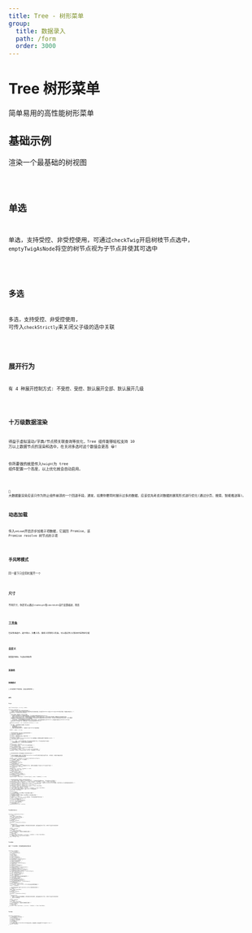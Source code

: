 ```yaml
---
title: Tree - 树形菜单
group:
  title: 数据录入
  path: /form
  order: 3000
---
```


# Tree 树形菜单

简单易用的高性能树形菜单

## 基础示例

渲染一个最基础的树视图

<code src="./base-demo.tsx" />

## 单选

单选，支持受控、非受控使用，可通过`checkTwig`开启树枝节点选中， `emptyTwigAsNode`将空的树节点视为子节点并使其可选中

<code src="./single-check-demo.tsx" />

## 多选

多选，支持受控、非受控使用, 可传入`checkStrictly`来关闭父子级的选中关联

<code src="./multiple-check-demo.tsx" />

## 展开行为

有 4 种展开控制方式: 不受控、受控、默认展开全部、默认展开几级

<code src="./open-demo.tsx" />

## 十万级数据渲染

得益于虚拟滚动/字典/节点预关联查询等优化，Tree 组件能够轻松支持 10 万以上数据节点的渲染和选中，在关闭多选时这个数值会更高 😀!

你所要做的就是传入`height`为 tree 组件配置一个高度，以上优化就会自动启用。

<code src="./big-data.tsx" />

🤔 大数据量渲染应该只作为防止组件崩溃的一个回退手段，通常，如果你要同时展示过多的数据，应该优先考虑对数据的展现形式进行优化(通过分页、搜索、智能推送等)。

## 动态加载

传入`onLoad`开启异步加载子项数据，它返回 Promise，该 Promise resolve 树节点的子项

<code src="./dynamic-demo.tsx" />

## 手风琴模式

同一级下只会同时展开一个

<code src="./accordion-demo.tsx" />

## 尺寸

不同尺寸，你还可以通过`itemHeight`和`identWidth`自行设置缩进、项高

<code src="./size-demo.tsx" />

## 工具条

包含快速选中、选中统计、折叠工具、搜索工具等的工具条，可以通过传入对象来开启特定功能

<code src="./toolbar-demo.tsx" />

## 自定义

配置展开图标、节点标识图标等

<code src="./custom-demo.tsx" />

## 连接线

<code src="./indicator-line.tsx" />

## 拖拽模式

🚧 此功能尚处于开发阶段，会在后续版本放出 🚧

<code src="./draggable-demo.tsx" />

## API

### **`Props`**

```tsx | pure
type TreeValueType = string | number;

interface TreeProps {
  /* ############## 常用 ############## */
  /** 数据源 (每次更改时会解析树数据并缓存关联信息以提升后续操作速度，所以最好将dataSource通过useState或useMemo等进行管理，不要直接内联式传入) */
  dataSource?: TreeDataSourceItem[];
  /**
   * 组件内部更改了数据源时，通过此方法通知
   * - 在启用了动态加载子节点、拖拽等功能时触发，它们的共同点是都会更改传入的dataSource
   * - 此选项存在的意义是让动态加载、拖拽排序等功能使用更简单，目前常见组件库中的tree均是只做节点变更通知，需要由用户手动根据节点层级
   * 将新数据/节点顺序设置到DataSource后再更新数据源，但是多层级的树形数据操作是非常麻烦且费时的，所以组件将这些更新操作放到内部进行，用户仅需监听
   * onDataSourceChange并将新的DataSource合并即可
   * - 出于性能考虑，在存在超大数据量的树形数据时，深拷贝非常耗时，组件会直接更改传入的dataSource，并在更新引用后传入onDataSourceChange
   * 所以在开启了动态加载子节点、拖拽功能时，必须传入此项来同步dataSource
   * */
  onDataSourceChange?: (ds: TreeDataSourceItem[]) => void;
  /**
   * 容器高度, 节点数据量过大时使用，传入此项时:
   * - 开启虚拟滚动
   * - 超出此高度会出现滚动条
   * - 内容不再支持超出自动折行，一律使用size或itemHeight指定的高度
   * */
  height?: number | string;
  

  /* ############## 单选/多选 ############## */
  /** 是否可单选 (使用高亮样式) */
  checkable?: boolean;
  /** false | 是否可选中目录级（单选时可用） */
  checkTwig?: boolean;
  /** 是否可多选，启用后onChange/value/defaultValue接受数组，此配置的权重低于单选配置checkable  */
  multipleCheckable?: boolean;
  /**
   * true | 关闭后，父子节点不再强关联(父节点选中时选中所有子节点，子节点全选中时父节点选中)
   * - 如果数据量超过10万，关闭选中关联会大大提高性能
   * */
  checkStrictly?: boolean;
  /** 选项的受控值 (多选时，TreeValueType类型为数组) */
  value?: TreeValueType;
  /** 选项的非受控值 (多选时，TreeValueType类型为数组) */
  defaultValue?: TreeValueType;
  /** 选项的变更回调 (多选时，TreeValueType和TreeNode类型为数组) */
  onChange?: (value: TreeValueType, extra: TreeNode) => void;

  
  /* ############## 其他常用配置 ############## */
  /**
   * 开启异步加载数据，启用后，除了配置了OptionsItem.isLeaf的节点和已有含值子级的节点外，一律可展开，并在展开时触发此回调
   * promise异常或返回空数组都会被忽略
   *  */
  onLoad?: (node: TreeNode) => Promise<TreeDataSourceItem[]>;
  /** 手风琴模式，同级只会有一个节点被展开 */
  accordion?: boolean;
  /** 默认展开所有节点  */
  defaultOpenAll?: boolean;
  /** 默认展开到第几级 */
  defaultOpenZIndex?: number;
  /** 将包含children但值为`[]`的数组视为子节点, 使其可在单选模式下不开启checkTwig的情况下选中 */
  emptyTwigAsNode?: boolean;
  /** 点击节点 */
  onNodeClick?: (current: TreeNode) => void;
  /** 禁用(工具条、展开、选中) */
  disabled?: boolean;
  /** 指定打开的节点 (受控) */
  opens?: TreeValueType[];
  /** 指定默认打开的节点 (非受控) */
  defaultOpens?: TreeValueType[];
  /** 打开节点变更时触发 */
  onOpensChange?: (nextOpens: TreeValueType[], nodes: TreeNode[]) => void;
  
  
  /* ############## 定制选项 ############## */
  /** 自定义展开标识图标, 如果将className添加到节点上，会在展开时将其旋转90deg, 也可以通过open自行配置 */
  expansionIcon?: React.ReactNode | ((open: boolean, className: string) => React.ReactNode);
  /** 如何从选项中拿到value，默认是 item => item.value || item.label, 如果无value且label不为字符类型，应该手动传入value来禁用默认的回退行为 */
  valueGetter?: (optItem: TreeDataSourceItem) => TreeValueType;
  /** 如何从选项中拿到label，默认是 item => item.label */
  labelGetter?: (optItem: TreeDataSourceItem) => React.ReactNode;
  /** 公共的操作区内容, 渲染在每个节点的右侧  */
  actions?: React.ReactNode | ((current: TreeNode) => React.ReactNode);
  /** 自定义所有节点的默认前导图标，权重小于option中单独设置的 */
  icon?: React.ReactNode;
  /** 尺寸 */
  size?: SizeKeys;
  /** 节点项的基础高度，传入时覆盖size选项的默认项高度 */
  itemHeight?: number;
  /** 缩进格和前导图标容器的宽度，传入时覆盖size选项的默认宽度 */
  identWidth?: number;
  /** 启用toolbar, 传入true | {} 时，启用全部，也可以通过配置对象逐个指定 */
  toolbar?: boolean | ToolbarConf;
  /** 为toolbar添加额外节点 */
  toolbarExtra?: React.ReactNode;
  /** true | 是否开启连接指示线 */
  indicatorLine?: boolean;
  /** 彩虹色连接指示线 */
  rainbowIndicatorLine?: boolean;
}
```

### **`TreeDataSource`**

```tsx | pure
interface TreeDataSourceItem {
  /** 选项名 */
  label: React.ReactNode;
  /** 选项值, 默认与label相同 */
  value: TreeValueType;
  /** 是否禁用 */
  disabled?: boolean;
  /** 子项列表 */
  children?: TreeDataSourceItem[];
  /**
   * 是否为叶子节点
   * - 设置onLoad开启异步加载数据后，所有项都会显示展开图标，如果项被指定为叶子节点，则视为无下级且不显示展开图标
   * - 传入onLoad时生效
   * */
  isLeaf?: boolean;
  /** 前导图标 */
  icon?: React.ReactNode;
  /** 在开启虚拟滚动时，可通过此项单独制定项高度 */
  height?: number;
  /** 操作区内容 */
  actions?: React.ReactNode | ((current: TreeNode) => React.ReactNode);
  /** 在需要自行指定value或label的key时使用 */
  [key: string]: any;
}
```

### **`TreeNode`**

描述一个节点的对象, 包含基础信息和其亲属关系

```tsx | pure
interface TreeNode {
  /** 该节点对应的值 */
  value: TreeValueType;
  /** 当前层级 */
  zIndex: number;
  /** 所有父级节点 */
  parents?: TreeNode[];
  /** 所有父级节点的value */
  parentsValues?: TreeValueType[];
  /** 所有兄弟节点(包含本身) */
  siblings: TreeNode[];
  /** 所有兄弟节点的value */
  siblingsValues: TreeValueType[];
  /** 所有子孙节点 */
  descendants?: TreeNode[];
  /** 所有子孙节点的value */
  descendantsValues?: TreeValueType[];
  /** 所有除树枝节点外的子孙节点 */
  descendantsWithoutTwig?: TreeNode[];
  /** 所有除树枝节点外的子孙节点的value */
  descendantsWithoutTwigValues?: TreeValueType[];
  /** 从第一级到当前级的value */
  values: (string | number)[];
  /** 从第一级到当前级的索引 */
  indexes: number[];
  /** 以该项关联的所有选项的关键词拼接字符 */
  fullSearchKey: string;
  /** 该项子级的所有禁用项 */
  disabledChildren: TreeNode[];
  /** 该项子级的所有禁用项的value */
  disabledChildrenValues: TreeValueType[];
  /** 未更改的原对象 */
  origin: TreeDataSourceItem;
  /** 子节点列表, 区别于children，children是未经过处理的原始值 */
  child?: TreeNode[];

  /* ############## 继承TreeDataSourceItem ############## */
  /** 选项名 */
  label: React.ReactNode;
  /** 是否禁用 */
  disabled?: boolean;
  /** 子项列表 */
  children?: TreeDataSourceItem[];
  /**
   * 是否为叶子节点
   * - 设置onLoad开启异步加载数据后，所有项都会显示展开图标，如果项被指定为叶子节点，则视为无下级且不显示展开图标
   * - 传入onLoad时生效
   * */
  isLeaf?: boolean;
  /** 前导图标 */
  icon?: React.ReactNode;
  /** 在开启虚拟滚动时，可通过此项单独制定项高度 */
  height?: number;
  /** 操作区内容 */
  actions?: React.ReactNode | ((current: TreeNode) => React.ReactNode);
}
```

### **`Toolbar`**

```tsx | pure
interface ToolbarConf {
  /** 启用便捷选择(多选时生效) */
  check?: boolean;
  /** 选项统计(多选时生效) */
  checkCount?: boolean;
  /** 启用折叠工具 */
  fold?: boolean;
  /** 启用搜索(搜索对于label为ReactNode的选项无效，开启搜索时，建议始终将label指定为string) */
  search?: boolean;
}
```
